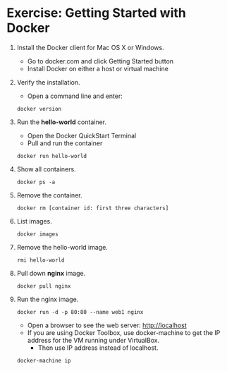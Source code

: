 # Exercise: Getting Started with Docker

1. Install the Docker client for Mac OS X or Windows.
    - Go to docker.com and click Getting Started button
    - Install Docker on either a host or virtual machine

2. Verify the installation.
    - Open a command line and enter:

    ```
    docker version
    ```

3. Run the **hello-world** container.
    - Open the Docker QuickStart Terminal
    - Pull and run the container

    ```
    docker run hello-world
    ```

4. Show all containers.

    ```
    docker ps -a
    ```

5. Remove the container.

    ```
    docker rm [container id: first three characters]
    ```

6. List images.

    ```
    docker images
    ```

7. Remove the hello-world image.

    ```
    rmi hello-world
    ```

8. Pull down **nginx** image.

    ```
    docker pull nginx
    ```

9. Run the nginx image.

    ```
    docker run -d -p 80:80 --name web1 nginx
    ```

    - Open a browser to see the web server: <http://localhost>
    - If you are using Docker Toolbox, use docker-machine to
      get the IP address for the VM running under VirtualBox.
      + Then use IP address instead of localhost.

    ```
    docker-machine ip
    ```
    